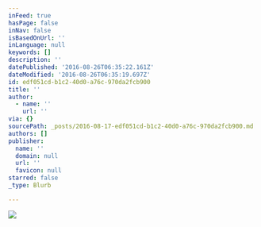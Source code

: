 ```yaml
---
inFeed: true
hasPage: false
inNav: false
isBasedOnUrl: ''
inLanguage: null
keywords: []
description: ''
datePublished: '2016-08-26T06:35:22.161Z'
dateModified: '2016-08-26T06:35:19.697Z'
id: edf051cd-b1c2-40d0-a76c-970da2fcb900
title: ''
author:
  - name: ''
    url: ''
via: {}
sourcePath: _posts/2016-08-17-edf051cd-b1c2-40d0-a76c-970da2fcb900.md
authors: []
publisher:
  name: ''
  domain: null
  url: ''
  favicon: null
starred: false
_type: Blurb

---
```

![](https://the-grid-user-content.s3-us-west-2.amazonaws.com/c67b533d-7bc5-4aa1-b3a5-605d8f588505.jpg)